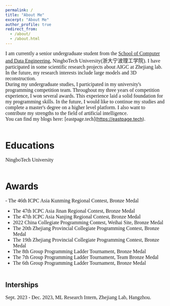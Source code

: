 ```yaml
---
permalink: /
title: "About Me"
excerpt: "About Me"
author_profile: true
redirect_from: 
  - /about/
  - /about.html
---
```

<font face=consolas size=3>I am currently a senior undergraduate student from the [School of Computer and Data Engineering](https://sjxy.nbt.edu.cn/), NingboTech University(浙大宁波理工学院). I have participated in some scientific research projects about AIGC at Zhejiang lab. In the future, my research interests include large models and 3D reconstruction.<br />
During my undergraduate studies, I participated in my university's programming competition team. Throughout my three years of competition experience, I won several awards. This experience laid a solid foundation for my programming skills. In the future, I would like to continue my studies and complete a master's degree on a higher level platform. I also want to contribute my strengths to the field of artificial intelligence.<br />
You can find my blogs here: [eastpage.tech]</font>(https://eastpage.tech). <br /> <br />

Educations
======
<font face=consolas size=3>NingboTech University</font>
<br /><br />

Awards
======
<font face=consolas size=3> - The 46th ICPC Asia Kunming Regional Contest, Bronze Medal <br />
- The 47th ICPC Asia Jinan Regional Contest, Bronze Medal<br />
- The 47th ICPC Asia Nanjing Regional Contest, Bronze Medal<br />
- 2022 China Collegiate Programming Contest, Weihai Site, Bronze Medal<br />
- The 20th Zhejiang Provincial Collegiate Programming Contest, Bronze Medal<br />
- The 19th Zhejiang Provincial Collegiate Programming Contest, Bronze Medal<br />
- The 8th Group Programming Ladder Tournament, Bronze Medal<br />
- The 7th Group Programming Ladder Tournament, Team Bronze Medal<br />
- The 6th Group Programming Ladder Tournament, Bronze Medal</font>
<br /><br />

Interships
------
<font face=consolas size=3>Sept. 2023 - Dec. 2023, ML Research Intern, Zhejiang Lab, Hangzhou.</font>



